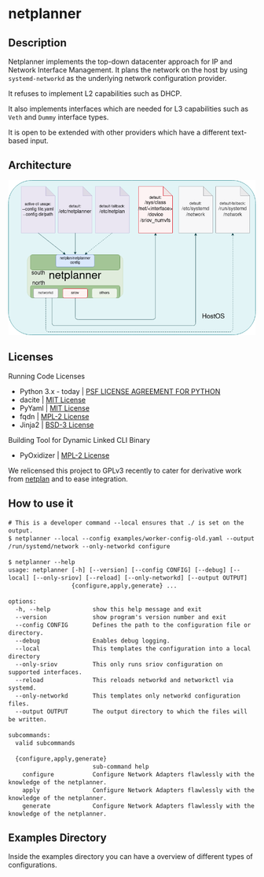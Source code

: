 # netplanner

## Description

Netplanner implements the top-down datacenter approach for IP and Network Interface Management.
It plans the network on the host by using `systemd-networkd` as the underlying network configuration provider.

It refuses to implement L2 capabilities such as DHCP.

It also implements interfaces which are needed for L3 capabilities such as `Veth` and `Dummy` interface types.

It is open to be extended with other providers which have a different text-based input.

## Architecture

![Netplanner Overview and Architecture](docs/netplanner-overview.png)

## Licenses

Running Code Licenses

* Python 3.x - today | [PSF LICENSE AGREEMENT FOR PYTHON](https://docs.python.org/3/license.html)
* dacite | [MIT License](https://github.com/konradhalas/dacite/blob/master/LICENSE)
* PyYaml | [MIT License](https://github.com/yaml/pyyaml/blob/master/LICENSE)
* fqdn   | [MPL-2 License](https://github.com/ypcrts/fqdn/blob/develop/LICENSE)
* Jinja2 | [BSD-3 License](https://github.com/pallets/jinja/blob/main/LICENSE.rst)

Building Tool for Dynamic Linked CLI Binary

* PyOxidizer | [MPL-2 License](https://github.com/indygreg/PyOxidizer/blob/main/LICENSE)

We relicensed this project to GPLv3 recently to cater for derivative work from [netplan](https://github.com/canonical/netplan) and to ease integration.

## How to use it

```console
# This is a developer command --local ensures that ./ is set on the output.
$ netplanner --local --config examples/worker-config-old.yaml --output /run/systemd/network --only-networkd configure

$ netplanner --help
usage: netplanner [-h] [--version] [--config CONFIG] [--debug] [--local] [--only-sriov] [--reload] [--only-networkd] [--output OUTPUT]
                  {configure,apply,generate} ...

options:
  -h, --help            show this help message and exit
  --version             show program's version number and exit
  --config CONFIG       Defines the path to the configuration file or directory.
  --debug               Enables debug logging.
  --local               This templates the configuration into a local directory
  --only-sriov          This only runs sriov configuration on supported interfaces.
  --reload              This reloads networkd and networkctl via systemd.
  --only-networkd       This templates only networkd configuration files.
  --output OUTPUT       The output directory to which the files will be written.

subcommands:
  valid subcommands

  {configure,apply,generate}
                        sub-command help
    configure           Configure Network Adapters flawlessly with the knowledge of the netplanner.
    apply               Configure Network Adapters flawlessly with the knowledge of the netplanner.
    generate            Configure Network Adapters flawlessly with the knowledge of the netplanner.
```

## Examples Directory

Inside the examples directory you can have a overview of different types of configurations.
